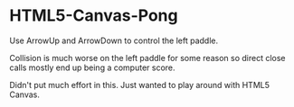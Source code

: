 # HTML5-Canvas-Pong

Use ArrowUp and ArrowDown to control the left paddle.

Collision is much worse on the left paddle for some reason so direct close calls mostly end up being a computer score.

Didn't put much effort in this. Just wanted to play around with HTML5 Canvas.
